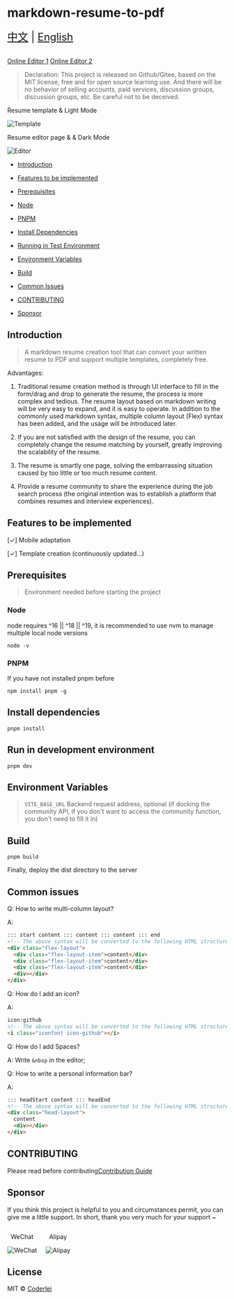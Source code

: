 # markdown-resume-to-pdf

<div style="font-size: 1.5rem;">
  <a href="./README.md">中文</a> |
  <a href="./README.en.md">English</a>
</div>
</br>

[Online Editor 1](http://codeleilei.gitee.io/markdown2pdf/) [Online Editor 2](https://acmenlei.github.io/markdown-resume-to-pdf/dist/)

> Declaration: This project is released on Github/Gitee, based on the MIT license, free and for open source learning use. And there will be no behavior of selling accounts, paid services, discussion groups, discussion groups, etc. Be careful not to be deceived.

<p>Resume template & Light Mode<p>
<img style="max-width: 1000px" src="./docs/templates.png" alt="Template" />
<p>Resume editor page & & Dark Mode<p>
<img style="max-width: 1000px" src="./docs/editor.png" alt="Editor" />

- [Introduction](#introduction)

- [Features to be implemented](#features-to-be-implemented)

- [Prerequisites](#prerequisites)

- [Node](#node)

- [PNPM](#pnpm)

- [Install Dependencies](#install-dependencies)

- [Running in Test Environment](#run-in-development-environment)

- [Environment Variables](#environment-variables)

- [Build](#build)

- [Common Issues](#common-issues)

- [CONTRIBUTING](#contributing)

- [Sponsor](#sponsor)

## Introduction

> A markdown resume creation tool that can convert your written resume to PDF and support multiple templates, completely free.

Advantages:

1. Traditional resume creation method is through UI interface to fill in the form/drag and drop to generate the resume, the process is more complex and tedious. The resume layout based on markdown writing will be very easy to expand, and it is easy to operate. In addition to the commonly used markdown syntax, multiple column layout (Flex) syntax has been added, and the usage will be introduced later.

2. If you are not satisfied with the design of the resume, you can completely change the resume matching by yourself, greatly improving the scalability of the resume.

3. The resume is smartly one page, solving the embarrassing situation caused by too little or too much resume content.

4. Provide a resume community to share the experience during the job search process (the original intention was to establish a platform that combines resumes and interview experiences).

## Features to be implemented

[✓] Mobile adaptation

[✓] Template creation (continuously updated...)

## Prerequisites

> Environment needed before starting the project

### Node

node requires ^16 || ^18 || ^19, it is recommended to use nvm to manage multiple local node versions

```shell
node -v
```

### PNPM

If you have not installed pnpm before

```shell
npm install pnpm -g
```

## Install dependencies

```shell
pnpm install
```

## Run in development environment

```shell
pnpm dev
```

## Environment Variables

> `VITE_BASE_URL` Backend request address, optional (if docking the community API, if you don't want to access the community function, you don't need to fill it in)

## Build

```shell
pnpm build
```

Finally, deploy the dist directory to the server

## Common issues

Q: How to write multi-column layout?

A:

```html
::: start content ::: content ::: content ::: end
<!-- The above syntax will be converted to the following HTML structure (three-column layout) -->
<div class="flex-layout">
  <div class="flex-layout-item">content</div>
  <div class="flex-layout-item">content</div>
  <div class="flex-layout-item">content</div>
  <div></div>
</div>
```

Q: How do I add an icon?

A:

```html
icon:github
<!-- The above syntax will be converted to the following HTML structure -->
<i class="iconfont icon-github"></i>
```

Q: How do I add Spaces?

A: Write `&nbsp` in the editor;

Q: How to write a personal information bar?

A:

```html
::: headStart content ::: headEnd
<!-- The above syntax will be converted to the following HTML structure -->
<div class="head-layout">
  content
  <div></div>
</div>
```

## CONTRIBUTING

Please read before contributing[Contribution Guide](./CONTRIBUTING.md)

## Sponsor

If you think this project is helpful to you and circumstances permit, you can give me a little support. In short, thank you very much for your support ~

<div style="display: flex; gap: 20px;">
	<div style="text-align: center">
		<p>WeChat</p>
		<img style="max-width: 165px" src="./docs/wechat.jpg" alt="WeChat" />
	</div>
	<div style="text-align: center">
		<p>Alipay</p>
		<img style="max-width: 150px" src="./docs/alipay.jpg" alt="Alipay" />
	</div>
</div>

## License

MIT © [Coderlei](./license)
